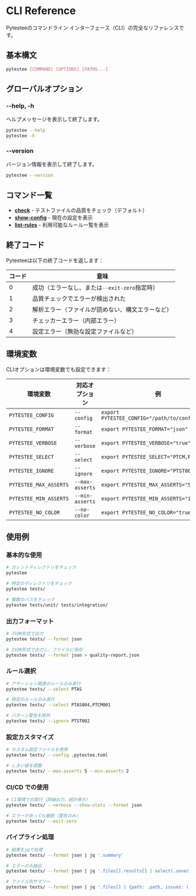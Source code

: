 # CLI Reference

Pytesteeのコマンドライン インターフェース（CLI）の完全なリファレンスです。

## 基本構文

```bash
pytestee [COMMAND] [OPTIONS] [PATHS...]
```

## グローバルオプション

### --help, -h
ヘルプメッセージを表示して終了します。

```bash
pytestee --help
pytestee -h
```

### --version
バージョン情報を表示して終了します。

```bash
pytestee --version
```

## コマンド一覧

- **[check](check.md)** - テストファイルの品質をチェック（デフォルト）
- **[show-config](show-config.md)** - 現在の設定を表示
- **[list-rules](list-rules.md)** - 利用可能なルール一覧を表示

## 終了コード

Pytesteeは以下の終了コードを返します：

| コード | 意味 |
|--------|------|
| 0 | 成功（エラーなし、または`--exit-zero`指定時） |
| 1 | 品質チェックでエラーが検出された |
| 2 | 解析エラー（ファイルが読めない、構文エラーなど） |
| 3 | チェッカーエラー（内部エラー） |
| 4 | 設定エラー（無効な設定ファイルなど） |

## 環境変数

CLIオプションは環境変数でも設定できます：

| 環境変数 | 対応オプション | 例 |
|----------|----------------|-----|
| `PYTESTEE_CONFIG` | `--config` | `export PYTESTEE_CONFIG="/path/to/config.toml"` |
| `PYTESTEE_FORMAT` | `--format` | `export PYTESTEE_FORMAT="json"` |
| `PYTESTEE_VERBOSE` | `--verbose` | `export PYTESTEE_VERBOSE="true"` |
| `PYTESTEE_SELECT` | `--select` | `export PYTESTEE_SELECT="PTCM,PTAS"` |
| `PYTESTEE_IGNORE` | `--ignore` | `export PYTESTEE_IGNORE="PTST002"` |
| `PYTESTEE_MAX_ASSERTS` | `--max-asserts` | `export PYTESTEE_MAX_ASSERTS="5"` |
| `PYTESTEE_MIN_ASSERTS` | `--min-asserts` | `export PYTESTEE_MIN_ASSERTS="1"` |
| `PYTESTEE_NO_COLOR` | `--no-color` | `export PYTESTEE_NO_COLOR="true"` |

## 使用例

### 基本的な使用

```bash
# カレントディレクトリをチェック
pytestee

# 特定のディレクトリをチェック
pytestee tests/

# 複数のパスをチェック
pytestee tests/unit/ tests/integration/
```

### 出力フォーマット

```bash
# JSON形式で出力
pytestee tests/ --format json

# JSON形式で出力し、ファイルに保存
pytestee tests/ --format json > quality-report.json
```

### ルール選択

```bash
# アサーション関連のルールのみ実行
pytestee tests/ --select PTAS

# 特定のルールのみ実行
pytestee tests/ --select PTAS004,PTCM001

# パターン警告を除外
pytestee tests/ --ignore PTST002
```

### 設定カスタマイズ

```bash
# カスタム設定ファイルを使用
pytestee tests/ --config .pytestee.toml

# しきい値を調整
pytestee tests/ --max-asserts 5 --min-asserts 2
```

### CI/CD での使用

```bash
# CI環境での実行（詳細出力、統計表示）
pytestee tests/ --verbose --show-stats --format json

# エラーがあっても継続（警告のみ）
pytestee tests/ --exit-zero
```

### パイプライン処理

```bash
# 結果をjqで処理
pytestee tests/ --format json | jq '.summary'

# エラーのみ抽出
pytestee tests/ --format json | jq '.files[].results[] | select(.severity == "error")'

# ファイル別サマリー
pytestee tests/ --format json | jq '.files[] | {path: .path, issues: (.results | length)}'
```